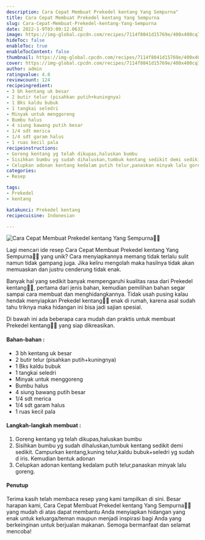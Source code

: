 ```yaml
---
description: Cara Cepat Membuat Prekedel kentang Yang Sempurna"
title: Cara Cepat Membuat Prekedel kentang Yang Sempurna
slug: Cara-Cepat-Membuat-Prekedel-kentang-Yang-Sempurna
date: 2022-1-9T03:09:12.063Z
image: https://img-global.cpcdn.com/recipes/7114f8041d15769e/400x400cq70/photo.jpg
hideToc: false
enableToc: true
enableTocContent: false
thumbnail: https://img-global.cpcdn.com/recipes/7114f8041d15769e/400x400cq70/photo.jpg
cover: https://img-global.cpcdn.com/recipes/7114f8041d15769e/400x400cq70/photo.jpg
author: admin
ratingvalue: 4.8
reviewcount: 124
recipeingredient:
- 3 bh kentang uk besar
- 2 butir telur (pisahkan putih+kuningnya)
- 1 Bks kaldu bubuk
- 1 tangkai seledri
- Minyak untuk menggoreng
- Bumbu halus
- 4 siung bawang putih besar
- 1/4 sdt merica
- 1/4 sdt garam halus
- 1 ruas kecil pala
recipeinstructions:
- Goreng kentang yg telah dikupas,haluskan bumbu
- Sisihkan bumbu yg sudah dihaluskan,tumbuk kentang sedikit demi sedikit. Campurkan kentang,kuning telur,kaldu bubuk+seledri yg sudah d iris. Kemudian bentuk adonan
- Celupkan adonan kentang kedalam putih telur,panaskan minyak lalu goreng.
categories:
- Resep

tags:
- Prekedel
- kentang

katakunci: Prekedel kentang
recipecuisine: Indonesian

---
```


![Cara Cepat Membuat Prekedel kentang Yang Sempurna👩‍🍳](https://img-global.cpcdn.com/recipes/7114f8041d15769e/400x400cq70/photo.jpg)

Lagi mencari ide resep Cara Cepat Membuat Prekedel kentang Yang Sempurna👩‍🍳 yang unik? Cara menyiapkannya memang tidak terlalu sulit namun tidak gampang juga. Jika keliru mengolah maka hasilnya tidak akan memuaskan dan justru cenderung tidak enak.

Banyak hal yang sedikit banyak mempengaruhi kualitas rasa dari Prekedel kentang👩‍🍳, pertama dari jenis bahan, kemudian pemilihan bahan segar sampai cara membuat dan menghidangkannya. Tidak usah pusing kalau hendak menyiapkan Prekedel kentang👩‍🍳 enak di rumah, karena asal sudah tahu triknya maka hidangan ini bisa jadi sajian spesial.

Di bawah ini ada beberapa cara mudah dan praktis untuk membuat Prekedel kentang👩‍🍳 yang siap dikreasikan.

<!--inarticleads1-->

#### Bahan-bahan :

- 3 bh kentang uk besar
- 2 butir telur (pisahkan putih+kuningnya)
- 1 Bks kaldu bubuk
- 1 tangkai seledri
- Minyak untuk menggoreng
- Bumbu halus
- 4 siung bawang putih besar
- 1/4 sdt merica
- 1/4 sdt garam halus
- 1 ruas kecil pala

<!--inarticleads2-->

#### Langkah-langkah membuat :

1. Goreng kentang yg telah dikupas,haluskan bumbu
1. Sisihkan bumbu yg sudah dihaluskan,tumbuk kentang sedikit demi sedikit. Campurkan kentang,kuning telur,kaldu bubuk+seledri yg sudah d iris. Kemudian bentuk adonan
1. Celupkan adonan kentang kedalam putih telur,panaskan minyak lalu goreng.

#### Penutup

Terima kasih telah membaca resep yang kami tampilkan di sini. Besar harapan kami, Cara Cepat Membuat Prekedel kentang Yang Sempurna👩‍🍳 yang mudah di atas dapat membantu Anda menyiapkan hidangan yang enak untuk keluarga/teman maupun menjadi inspirasi bagi Anda yang berkeinginan untuk berjualan makanan. Semoga bermanfaat dan selamat mencoba!
